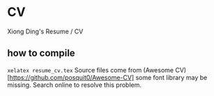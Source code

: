 # CV
Xiong Ding's Resume / CV

## how to compile
`xelatex resume_cv.tex` 
Source files come from (Awesome CV)[https://github.com/posquit0/Awesome-CV]
some font library may be missing. Search online to resolve this problem.
